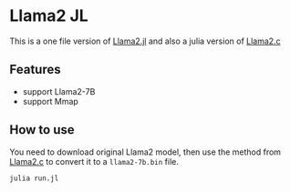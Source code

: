 # Llama2 JL

This is a one file version of [Llama2.jl](https://github.com/cafaxo/Llama2.jl) and also a julia version of [Llama2.c](https://github.com/karpathy/llama2.c)

## Features

+ support Llama2-7B
+ support Mmap

## How to use

You need to download original Llama2 model, then use the method from [Llama2.c](https://github.com/karpathy/llama2.c) to convert it to a `llama2-7b.bin` file.

`julia run.jl`
